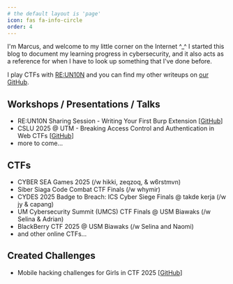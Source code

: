 ```yaml
---
# the default layout is 'page'
icon: fas fa-info-circle
order: 4
---
```


I'm Marcus, and welcome to my little corner on the Internet ^_^
I started this blog to document my learning progress in cybersecurity, and it also acts as a reference for when I have to look up something that I've done before.

I play CTFs with [RE:UN10N](https://reun10n.team/) and you can find my other writeups on [our GitHub](https://github.com/rehackxyz/REUN10N/tree/main/CTF-writeups).

## Workshops / Presentations / Talks

- RE:UN10N Sharing Session - Writing Your First Burp Extension [[GitHub](https://github.com/benkyousec/writing-your-first-burp-extension)]
- CSLU 2025 @ UTM - Breaking Access Control and Authentication in Web CTFs [[GitHub](https://github.com/rehackxyz/CyberSkillsLevelUp/tree/main/CSLU2025%20-%20UTM/Marcus%40benkyou)]
- more to come...

## CTFs

- CYBER SEA Games 2025 (/w hikki, zeqzoq, & w6rstmvn)
- Siber Siaga Code Combat CTF Finals (/w whymir)
- CYDES 2025 Badge to Breach: ICS Cyber Siege Finals @ takde kerja (/w jy & capang)
- UM Cybersecurity Summit (UMCS) CTF Finals @ USM Biawaks (/w Selina & Adrian)
- BlackBerry CTF 2025 @ USM Biawaks (/w Selina and Naomi)
- and other online CTFs...

## Created Challenges

- Mobile hacking challenges for Girls in CTF 2025 [[GitHub](https://github.com/rehackxyz/GirlsInCTF/tree/main/mobile)]